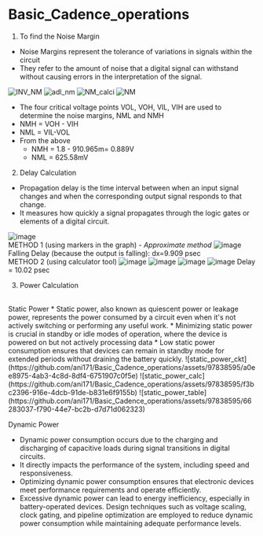 # Basic_Cadence_operations

1. To find the Noise Margin

* Noise Margins represent the tolerance of variations in signals within the circuit
* They refer to the amount of noise that a digital signal can withstand without causing errors in the interpretation of the signal.

![INV_NM](https://github.com/ani171/Basic_Cadence_operations/assets/97838595/a8bc47da-045f-44ed-bee2-7d720cc5e45d)
![adl_nm](https://github.com/ani171/Basic_Cadence_operations/assets/97838595/b52f3545-3d1f-4ec4-9e73-9fd17444c2ff)
![NM_calci](https://github.com/ani171/Basic_Cadence_operations/assets/97838595/7fc0f5c6-5a53-4384-8818-ec826b11dc11)
![NM](https://github.com/ani171/Basic_Cadence_operations/assets/97838595/a6864422-b82a-42f3-84fe-ac1b233ccb42)

* The four critical voltage points VOL, VOH, VIL, VIH are used to determine the noise margins, NML and NMH
* NMH = VOH - VIH
* NML = VIL-VOL
* From the above
    * NMH = 1.8 - 910.965m= 0.889V
    * NML = 625.58mV

2. Delay Calculation

* Propagation delay is the time interval between when an input signal changes and when the corresponding output signal responds to that change.
* It measures how quickly a signal propagates through the logic gates or elements of a digital circuit.

![image](https://github.com/ani171/Basic_Cadence_operations/assets/97838595/2e91eba1-dacf-4e2f-8557-4540651a1df0)
<br>
METHOD 1 (using markers in the graph) - *Approximate method*
![image](https://github.com/ani171/Basic_Cadence_operations/assets/97838595/07285f2c-2ca3-4858-adb8-1038abc12afe)
Falling Delay (because the output is falling): dx=9.909 psec
<br>
METHOD 2 (using calculator tool) 
![image](https://github.com/ani171/Basic_Cadence_operations/assets/97838595/d93a779c-c9fc-417d-94fd-5d3500f5f4fc)
![image](https://github.com/ani171/Basic_Cadence_operations/assets/97838595/34223a56-6a5e-40a8-a3a7-4383b1bb22dd)
![image](https://github.com/ani171/Basic_Cadence_operations/assets/97838595/bcb8ca9e-11d5-41ab-8d91-50dbb6451de4)
![image](https://github.com/ani171/Basic_Cadence_operations/assets/97838595/9fbce94d-a793-45ce-9ae7-2610b40e61ba)
Delay = 10.02 psec

3. Power Calculation
<br>
Static Power
*  Static power, also known as quiescent power or leakage power, represents the power consumed by a circuit even when it's not actively switching or performing any useful work.
*  Minimizing static power is crucial in standby or idle modes of operation, where the device is powered on but not actively processing data
*  Low static power consumption ensures that devices can remain in standby mode for extended periods without draining the battery quickly.
 ![static_power_ckt](https://github.com/ani171/Basic_Cadence_operations/assets/97838595/a0ee8975-4ab3-4c8d-8df4-6751907c0f5e)
 ![static_power_calc](https://github.com/ani171/Basic_Cadence_operations/assets/97838595/f3bc2396-916e-4dcb-91de-b831e6f9155b)
![static_power_table](https://github.com/ani171/Basic_Cadence_operations/assets/97838595/66283037-f790-44e7-bc2b-d7d71d062323)

Dynamic Power 
* Dynamic power consumption occurs due to the charging and discharging of capacitive loads during signal transitions in digital circuits.
* It directly impacts the performance of the system, including speed and responsiveness.
* Optimizing dynamic power consumption ensures that electronic devices meet performance requirements and operate efficiently.
* Excessive dynamic power can lead to energy inefficiency, especially in battery-operated devices. Design techniques such as voltage scaling, clock gating, and pipeline optimization are employed to reduce dynamic power consumption while maintaining adequate performance levels.

